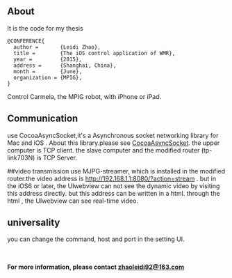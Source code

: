 ## About

It is the code for my thesis
```
@CONFERENCE{
  author =       {Leidi Zhao},
  title =        {The iOS control application of WMR},
  year =         {2015},
  address =      {Shanghai, China},
  month =        {June},
  organization = {MPIG},
}
```
Control Carmela, the MPIG robot, with iPhone or iPad.

## Communication
use CocoaAsyncSocket,it's a Asynchronous socket networking library for Mac and iOS .
About this library.please see [CocoaAsyncSocket](https://github.com/robbiehanson/CocoaAsyncSocket).
the upper computer is TCP client.
the slave computer and the modified router (tp-link703N) is  TCP Server.


##video transmission
use MJPG-streamer, which is installed in the modified router.the video address is http://192.168.1.1:8080/?action=stream . but in the iOS6 or later, the UIwebview can not see the dynamic video by  visiting this address directly. but this address can be written in a html. through the html , the UIwebview can see  real-time video.


## universality

you can change the command, host and port in the setting UI.



##


</br>**For more information, please contact zhaoleidi92@163.com**

